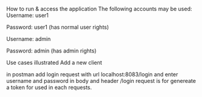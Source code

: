 How to run & access the application
The following accounts may be used:
Username: user1

Password: user1 (has normal user rights)

Username: admin

Password: admin (has admin rights)

Use cases illustrated
Add a new client

in postman add login request  with url localhost:8083/login and enter username and password in body and header
/login request is for genereate a token for used in each requests.



